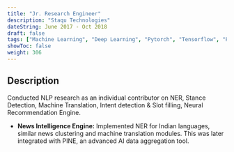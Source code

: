 ```yaml
---
title: "Jr. Research Engineer"
description: "Staqu Technologies"
dateString: June 2017 - Oct 2018
draft: false
tags: ["Machine Learning", "Deep Learning", "Pytorch", "Tensorflow", "Python", "NLP"]
showToc: false
weight: 306
--- 
```

<!-- ### 🔗 [GitHub](https://github.com/arkalim/Tensorflow/tree/master/VLocNet) -->

## Description

Conducted NLP research as an individual contributor on NER, Stance Detection, Machine Translation, Intent detection & Slot filling, Neural Recommendation Engine.

* **News Intelligence Engine:** Implemented NER for Indian languages, similar news clustering and machine translation modules. This was later integrated with PINE, an advanced AI data aggregation tool.
